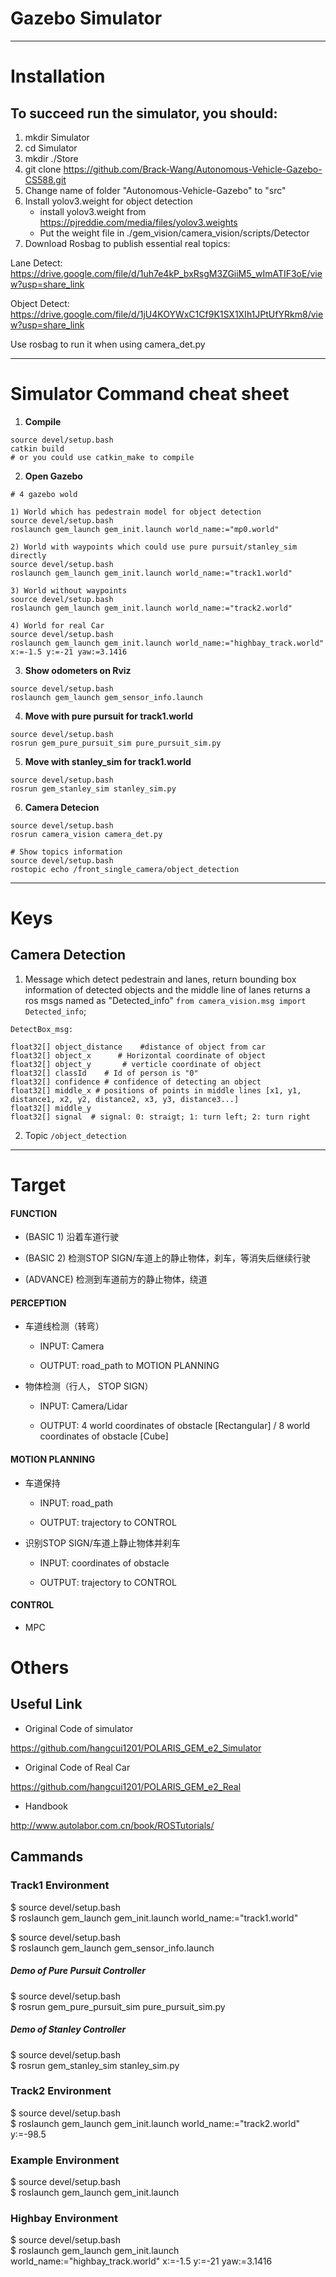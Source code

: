 # Gazebo Simulator 
---
# Installation
## To succeed run the simulator, you should:
1. mkdir Simulator
2. cd Simulator
3. mkdir ./Store
4. git clone https://github.com/Brack-Wang/Autonomous-Vehicle-Gazebo-CS588.git
5. Change name of folder "Autonomous-Vehicle-Gazebo" to "src"
6. Install yolov3.weight for object detection
	- install yolov3.weight from https://pjreddie.com/media/files/yolov3.weights
	- Put the weight file in ./gem_vision/camera_vision/scripts/Detector
7. Download Rosbag to publish essential real topics:

Lane Detect: https://drive.google.com/file/d/1uh7e4kP_bxRsgM3ZGiiM5_wImATIF3oE/view?usp=share_link

Object Detect: https://drive.google.com/file/d/1jU4KOYWxC1Cf9K1SX1XIh1JPtUfYRkm8/view?usp=share_link

Use rosbag to run it when using camera_det.py

---
# Simulator Command cheat sheet
1. **Compile**
```
source devel/setup.bash  
catkin build 
# or you could use catkin_make to compile
```
2. **Open Gazebo**
```
# 4 gazebo wold

1) World which has pedestrain model for object detection
source devel/setup.bash  
roslaunch gem_launch gem_init.launch world_name:="mp0.world"  

2) World with waypoints which could use pure pursuit/stanley_sim directly
source devel/setup.bash  
roslaunch gem_launch gem_init.launch world_name:="track1.world" 

3) World without waypoints
source devel/setup.bash  
roslaunch gem_launch gem_init.launch world_name:="track2.world" 

4) World for real Car
source devel/setup.bash  
roslaunch gem_launch gem_init.launch world_name:="highbay_track.world" x:=-1.5 y:=-21 yaw:=3.1416  
```

3. **Show odometers on Rviz**
```
source devel/setup.bash  
roslaunch gem_launch gem_sensor_info.launch 
```
4. **Move with pure pursuit for track1.world**
```
source devel/setup.bash  
rosrun gem_pure_pursuit_sim pure_pursuit_sim.py  
```
5. **Move with stanley_sim for track1.world**
```
source devel/setup.bash  
rosrun gem_stanley_sim stanley_sim.py  
```
6. **Camera Detecion**
```
source devel/setup.bash 
rosrun camera_vision camera_det.py

# Show topics information
source devel/setup.bash 
rostopic echo /front_single_camera/object_detection

```
---
# Keys
## Camera Detection
1. Message
which detect pedestrain and lanes, return bounding box information of detected objects and the middle line of lanes
returns a ros msgs named as "Detected_info" 
```from camera_vision.msg import Detected_info```; 
```
DetectBox_msg: 

float32[] object_distance	 #distance of object from car
float32[] object_x		# Horizontal coordinate of object
float32[] object_y	     # verticle coordinate of object
float32[] classId 	 # Id of person is "0"
float32[] confidence # confidence of detecting an object
float32[] middle_x # positions of points in middle lines [x1, y1, distance1, x2, y2, distance2, x3, y3, distance3...]
float32[] middle_y
float32[] signal  # signal: 0: straigt; 1: turn left; 2: turn right
```

2. Topic
```/object_detection```

---

# Target
#### FUNCTION

- (BASIC 1) 沿着车道行驶

- (BASIC 2) 检测STOP SIGN/车道上的静止物体，刹车，等消失后继续行驶

- (ADVANCE) 检测到车道前方的静止物体，绕道


#### PERCEPTION
- 车道线检测（转弯）

	- INPUT: Camera 

	- OUTPUT: road_path to MOTION PLANNING 

- 物体检测（行人， STOP SIGN）

	- INPUT: Camera/Lidar

	- OUTPUT: 4 world coordinates of obstacle  [Rectangular]  / 8 world coordinates of obstacle  [Cube]
		  

#### MOTION PLANNING
- 车道保持

	- INPUT: road_path

	- OUTPUT: trajectory to CONTROL

- 识别STOP SIGN/车道上静止物体并刹车

	- INPUT:  coordinates of obstacle

	- OUTPUT: trajectory to CONTROL
	
#### CONTROL 

- MPC



# Others
## Useful Link
- Original Code of simulator

https://github.com/hangcui1201/POLARIS_GEM_e2_Simulator

- Original Code of  Real Car

https://github.com/hangcui1201/POLARIS_GEM_e2_Real

- Handbook

http://www.autolabor.com.cn/book/ROSTutorials/

## Cammands
### Track1 Environment

$ source devel/setup.bash  
$ roslaunch gem_launch gem_init.launch world_name:="track1.world"  

$ source devel/setup.bash  
$ roslaunch gem_launch gem_sensor_info.launch  


##### Demo of Pure Pursuit Controller

$ source devel/setup.bash  
$ rosrun gem_pure_pursuit_sim pure_pursuit_sim.py  


##### Demo of Stanley Controller

$ source devel/setup.bash  
$ rosrun gem_stanley_sim stanley_sim.py  

### Track2 Environment

$ source devel/setup.bash  
$ roslaunch gem_launch gem_init.launch world_name:="track2.world" y:=-98.5  

### Example Environment

$ source devel/setup.bash  
$ roslaunch gem_launch gem_init.launch  

### Highbay Environment

$ source devel/setup.bash  
$ roslaunch gem_launch gem_init.launch world_name:="highbay_track.world" x:=-1.5 y:=-21 yaw:=3.1416  

